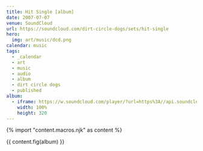 ```yaml
---
title: Hit Single [album]
date: 2007-07-07
venue: SoundCloud
url: https://soundcloud.com/dirt-circle-dogs/sets/hit-single
hero:
  img: art/music/dcd.png
calendar: music
tags:
  - _calendar
  - art
  - music
  - audio
  - album
  - dirt circle dogs
  - published
album:
  - iframe: https://w.soundcloud.com/player/?url=https%3A//api.soundcloud.com/playlists/1738&color=%23ff5500&auto_play=false&hide_related=false&show_comments=true&show_user=false&show_reposts=false&show_teaser=true
    width: 100%
    height: 320
---
```


{% import "content.macros.njk" as content %}

{{ content.fig(album) }}
